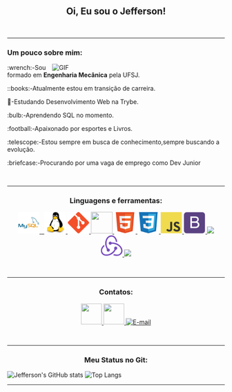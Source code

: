 
<h2 align="center">
  Oi, Eu sou o Jefferson!
</h2>
    <br />
    
    
---
   <h3 align="left"><strong>Um pouco sobre mim:</strong></h3>
   <img align="right" alt="GIF" src="https://media.giphy.com/media/NHvv0Bo3oGq1eTBDd1/giphy.gif" width="400px" />
   <p>:wrench:-Sou formado em <strong>Engenharia Mecânica</strong> pela UFSJ.</p>
   <p>::books:-Atualmente estou em transição de carreira.<p>
   <p>🚀-Estudando Desenvolvimento Web na Trybe. </p> 
   <p>:bulb:-Aprendendo SQL no momento. </p>
   <p>:football:-Apaixonado por esportes e Livros.</p>
   <p>:telescope:-Estou sempre em busca de conhecimento,sempre buscando a evolução.</p>
   <p>:briefcase:-Procurando por uma vaga de emprego como Dev Junior</p>

   <br />
   
---
  <h3 align="center"><strong>Linguagens e ferramentas:</strong></h3>   
  <p align="center">
  <a href="https://raw.githubusercontent.com" target="_blank">
   <code><img src="https://raw.githubusercontent.com/devicons/devicon/master/icons/mysql/mysql-original-wordmark.svg" alt="mysql" width="50" height="50"/></code>
 </a>
  <a href="https://raw.githubusercontent.com" target="_blank">
   <code> <img src="https://raw.githubusercontent.com/devicons/devicon/master/icons/linux/linux-original.svg" alt="linux" width="50" height="50" /></code>
  </a>
  <a href="https://git-scm.com/doc" target="_blank">
   <code><img  src="https://raw.githubusercontent.com/devicons/devicon/master/icons/git/git-original.svg" width="50" height="50"></code>
  </a>
  <a href="https://github.com/jeffersonmandrade" target="_blank">
   <code><img  src="https://www.nicepng.com/png/full/52-520535_free-files-github-github-icon-png-white.png" width="50" height="50"></code> 
  </a>
  <a href="https://developer.mozilla.org/pt-BR/docs/Web/HTML" target="_blank">
   <code><img  src="https://raw.githubusercontent.com/devicons/devicon/master/icons/html5/html5-original.svg" width="50" height="50"></code> 
  </a>
  <a href="https://developer.mozilla.org/pt-BR/docs/Web/CSS" target="_blank">
   <code><img  src="https://raw.githubusercontent.com/devicons/devicon/master/icons/css3/css3-original.svg" width="50" height="50"></code> 
  </a>
  <a href="https://devdocs.io/javascript/" target="_blank">
   <code><img  src="https://raw.githubusercontent.com/devicons/devicon/master/icons/javascript/javascript-original.svg" width="50" height="50"></code>
  </a>
  <a href="https://getbootstrap.com/docs/4.1/getting-started/introduction/" target="_blank">
   <code><img  src="https://raw.githubusercontent.com/devicons/devicon/master/icons/bootstrap/bootstrap-plain.svg" width="50" height="50"></code> 
  </a>
    <a href="https://pt-br.reactjs.org/docs/getting-started.html" target="_blank">
   <code><img height="50" src="https://upload.wikimedia.org/wikipedia/commons/thumb/a/a7/React-icon.svg/1280px-React-icon.svg.png"></code> 
  </a>
  <a href="https://redux.js.org/" target="_blank">
   <code><img height="50" src="https://raw.githubusercontent.com/devicons/devicon/master/icons/redux/redux-original.svg"></code> 
  </a>
  <a href="https://jestjs.io/docs/getting-started" target="_blank">
   <code><img height="50px" src="https://pics.freeicons.io/uploads/icons/png/5894313931548218185-512.png"></code>
  </a>
  </a>
</p>
<br>

---
<h3 align="center"><strong>Contatos:</strong></h3>  
<p align="center">
<a href="https://www.linkedin.com/in/andrade-jefferson/" target="_blank">
  <img src="https://cdn.icon-icons.com/icons2/805/PNG/512/linkedin_icon-icons.com_65929.png" width="48px" height="48px">
</a>
<a href="https://t.me/andrade_jefferson" target="_blank">
  <img src="https://cdn.icon-icons.com/icons2/923/PNG/512/telegram_icon-icons.com_72055.png" width="48px" height="48px">
</a>
  <a href="mailto:andrade_jefferson@outlook.com" target="_blank">
  <img src="https://cdn.icon-icons.com/icons2/70/PNG/512/outlook_14099.png" alt="E-mail"  height="50" width="48px" height="48px"/>
</a>
</p>
<br>

---
  <h3 align="center"><strong>Meu Status no Git:</strong></h3>  
  <p align="center">
  


![Jefferson's GitHub stats](https://github-readme-stats.vercel.app/api?username=jeffersonmandrade&show_icons=true&theme=dark)
![Top Langs](https://github-readme-stats.vercel.app/api/top-langs/?username=jeffersonmandrade&layout=compact&show_icons=true&theme=dark)

---
<p>


